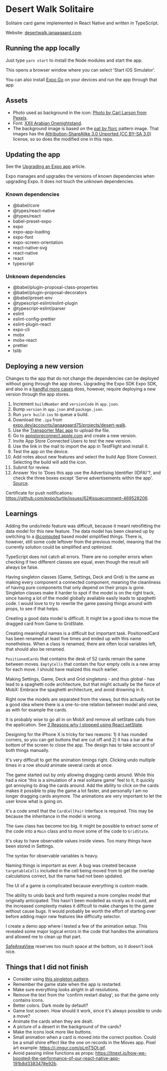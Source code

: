 # Desert Walk Solitaire

Solitaire card game implemented in React Native and written in TypeScript.

Website: [desertwalk.janaagaard.com](https://desertwalk.janaagaard.com/).

## Running the app locally

Just type `yarn start` to install the Node modules and start the app.

This opens a browser window where you can select 'Start iOS Simulator'.

You can also install [Expo Go](https://expo.dev/tools) on your devices and run the app through that app.

## Assets

- Photo used as background in the icon: [Photo by Carl Larson from Pexels](https://www.pexels.com/photo/saraha-desert-1123567/).
- Font: [XXII Arabian Onenightstand](http://www.dafont.com/xxii-arabian-onenightstand.font?text=Desert+Walk+A+2+3+4+5+6+7+8+9+10+J+Q+K).
- The background image is based on the [pat by florc](http://www.colourlovers.com/pattern/50713/pat) pattern image. That images has the [Attribution-ShareAlike 3.0 Unported (CC BY-SA 3.0)](https://creativecommons.org/licenses/by-nc-sa/3.0/) license, so so does the modified one in this repo.

## Updating the app

See the [Upgrading an Expo app](https://janaagaard.com/blog/2020-05-04-upgrading-an-expo-app) article.

Expo manages and upgrades the versions of known dependencies when upgrading Expo. It does not touch the unknown dependencies.

### Known dependencies

- @babel/core
- @types/react-native
- @types/react
- babel-preset-expo
- expo
- expo-app-loading
- expo-font
- expo-screen-orientation
- react-native-svg
- react-native
- react
- typescript

### Unknown dependencies

- @babel/plugin-proposal-class-properties
- @babel/plugin-proposal-decorators
- @babel/preset-env
- @typescript-eslint/eslint-plugin
- @typescript-eslint/parser
- eslint
- eslint-config-prettier
- eslint-plugin-react
- expo-cli
- mobx
- mobx-react
- prettier
- tslib

## Deploying a new version

Changes to the app that do not change the dependencies can be deployed without going through the app stores. Upgrading the Expo SDK Expo SDK, and also in a [handful more cases](https://docs.expo.dev/workflow/publishing/#limitations) does, however, require deploying a new version through the app stores.

1. Increment `buildNumber` and `versionCode` in `app.json`.
2. Bump `version` in `app.json` and `package.json`.
3. Run `yarn build-ios` to queue a build.
4. Download the `.ipa` from [expo.dev/accounts/janaagaard75/projects/desert-walk](https://expo.dev/accounts/janaagaard75/projects/desert-walk).
5. Use the [Transporter Mac app](https://apps.apple.com/app/transporter/id1450874784) to upload the file.
6. Go to [appstoreconnect.apple.com](https://appstoreconnect.apple.com/) and create a new version.
7. Invite App Store Connected Users to test the new version.
8. Use the link in the mail to import the app in TestFlight and install it.
9. Test the app on the device.
10. Add notes about new features and select the build App Store Connect. Selecting the build will add the icon.
11. Submit for review.
12. Answer _Yes_ to 'Does this app use the Advertising Identifier (IDFA)'?, and check the three boxes except 'Serve advertisements within the app'. [Source](https://segment.com/docs/connections/sources/catalog/libraries/mobile/ios/quickstart/#step-5-submitting-to-the-app-store).

Certificate for push notifications: <https://github.com/expo/turtle/issues/62#issuecomment-469528206>.

## Learnings

Adding the undo/redo feature was difficult, because it meant retrofitting the data model for this new feature. The data model has been cleaned up by switching to a [@computed](https://mobx.js.org/computeds.html) based model simplified things. There is, however, still some code leftover from the previous model, meaning that the currently solution could be simplified and optimized.

TypeScript does not catch all errors. There are no compiler errors when checking if two different classes are equal, even though the result will always be false.

Having singleton classes (Game, Settings, Deck and Grid) is the same as making every component a connected component, meaning the cleanliness of having pure components that only depend on their props is gone. Singleton classes make it harder to spot if the model is on the right track, since having a lot of the model globally available easily leads to spaghetti code. I would love to try to rewrite the game passing things around with props, to see if that helps.

Creating a good data model is difficult. It might be a good idea to move the dragged card from Game to GridState.

Creating meaningful names is a difficult but important task. PositionedCard has been renamed at least five times and ended up with this name nonetheless. When a class is renamed, there are often local variables left, that should also be renamed.

`PositionedCards` that contains the desk of 52 cards remain the same between moves. `EmptyCells` that contain the four empty cells is a new array for each move. I should have realized this much earlier.

Making Settings, Game, Deck and Grid singletons - and thus global - has lead to a spaghetti code architecture, but that might actually be the force of MobX: Embrace the spaghetti architecture, and avoid drowning in it.

Right now the models are separated from the views, but this actually not be a good idea where there is a one-to-one relation between model and view, as with for example the cards.

It is probably wise to go all in on MobX and remove all setState calls from the application. See [3 Reasons why I stopped using React.setState](https://blog.cloudboost.io/3-reasons-why-i-stopped-using-react-setstate-ab73fc67a42e).

Designing for the iPhone X is tricky for two reasons: 1) it has rounded corners, so you can get buttons that are cut off and 2) it has a bar at the bottom of the screen to close the app. The design has to take account of both things manually.

It's very difficult to get the animation timings right. Clicking undo multiple times in a row should animate several cards at once.

The game started out by only allowing dragging cards around. While this had a nice 'this is a simulation of a real solitaire game' feel to it, it quickly got annoying to drag the cards around. Add the ability to click on the cards makes it possible to play the game a lot faster, and personally I am no longer dragging cards anymore. The animations are very important to let the user know what is going on.

It's a code smell that the `CardCellPair` interface is required. This may be because the inheritance in the model is wrong.

The `Game` class has become too big. It might be possible to extract some of the code into a `Main` class and to move some of the code to `GridState`.

It's okay to have observable values inside views. Too many things have been stored in Settings.

The syntax for observable variables is heavy.

Naming things is important as ever. A bug was created because `targetableCells` included in the cell being moved from to get the overlap calculations correct, but the name had not been updated.

The UI of a game is complicated because everything is custom made.

The ability to undo back and forth required a more complex model that originally anticipated. This hasn't been modelled as nicely as it could, and the increased complexity makes it difficult to make changes to the game without cause bugs. It would probably be worth the effort of starting over before adding major new features like difficulty selector.

I create a demo app where I tested a few of the animation setup. This revealed some major logical errors in the code that handles the animations and allowed me to clean up that part.

[SafeAreaView](https://docs.expo.io/versions/v32.0.0/react-native/safeareaview/) reserves too much space at the bottom, so it doesn't look nice.

## Things that I did not finish

- Consider using [this singleton pattern](https://wanago.io/2019/11/11/javascript-design-patterns-1-singleton-and-the-module/#crayon-5e26b0cf71d61490784531).
- Remember the game state when the app is restarted.
- Make sure everything looks alright in all resolutions.
- Remove the text from the 'confirm restart dialog', so that the game only contains icons.
- Better colors. Dark mode by default?
- Game lost screen. How should it work, since it's always possible to undo a move?
- Animate the cards when they are dealt.
- A picture of a desert in the background of the cards?
- Make the icons look more like buttons.
- Small animation when a card is moved into the correct position. Could be a small shine effect like the one on records in the Moves app. Pixel art example: <https://i.imgur.com/oLmT5Ot.gif>.
- Avoid passing inline functions as props: <https://itnext.io/how-we-boosted-the-performance-of-our-react-native-app-191b8d338347#e92b>.

